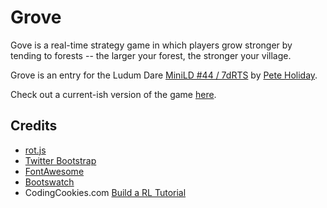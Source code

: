 Grove
=====

Gove is a real-time strategy game in which players grow stronger by tending to forests -- the larger your forest, the stronger your village.

Grove is an entry for the Ludum Dare [MiniLD #44 / 7dRTS](http://www.ludumdare.com/compo/category/minild/7drts-minild-44/) by [Pete Holiday](https://github.com/toomuchpete/Grove).

Check out a current-ish version of the game [here](http://www.peteholiday.com/grove).


## Credits ##

 - [rot.js](http://ondras.github.io/rot.js/hp/)
 - [Twitter Bootstrap](http://twitter.github.io/bootstrap/)
 - [FontAwesome](http://fortawesome.github.io/Font-Awesome/)
 - [Bootswatch](http://bootswatch.com/)
 - CodingCookies.com [Build a RL Tutorial](http://www.codingcookies.com/category/build-a-rl/)
